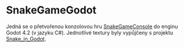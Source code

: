 # SnakeGameGodot
Jedná se o přetvořenou konzolovou hru [SnakeGameConsole](https://github.com/FiNENCZ/SnakeGameConsole/tree/master) do enginu Godot 4.2 (v jazyku C#). Jednotlivé textury byly vypůjčeny s projektu [Snake_in_Godot](https://github.com/clear-code-projects/Snake_in_Godot/tree/main).
